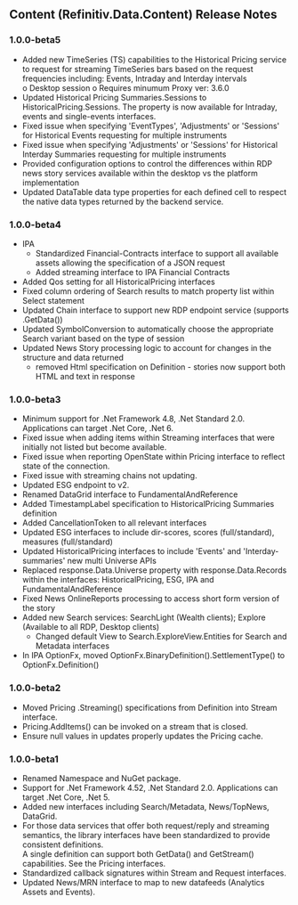 ﻿## Content (Refinitiv.Data.Content) Release Notes

### 1.0.0-beta5
- Added new TimeSeries (TS) capabilities to the Historical Pricing service to request for streaming TimeSeries 
  bars based on the request frequencies including: Events, Intraday and Interday intervals	
  o Desktop session
  o Requires minumum Proxy ver: 3.6.0
- Updated Historical Pricing Summaries.Sessions to HistoricalPricing.Sessions.  The property is now available
  for Intraday, events and single-events interfaces.
- Fixed issue when specifying 'EventTypes', 'Adjustments' or 'Sessions' for Historical Events requesting for 
  multiple instruments
- Fixed issue when specifying 'Adjustments' or 'Sessions' for Historical Interday Summaries requesting for 
  multiple instruments
- Provided configuration options to control the differences within RDP news story services available within
  the desktop vs the platform implementation
- Updated DataTable data type properties for each defined cell to respect the native data types returned by 
  the backend service.

### 1.0.0-beta4
- IPA
	- Standardized Financial-Contracts interface to support all available assets allowing the specification
	  of a JSON request
	- Added streaming interface to IPA Financial Contracts
- Added Qos setting for all HistoricalPricing interfaces
- Fixed column ordering of Search results to match property list within Select statement
- Updated Chain interface to support new RDP endpoint service (supports .GetData())
- Updated SymbolConversion to automatically choose the appropriate Search variant based on the type of session
- Updated News Story processing logic to account for changes in the structure and data returned
	- removed Html specification on Definition - stories now support both HTML and text in response

### 1.0.0-beta3
- Minimum support for .Net Framework 4.8, .Net Standard 2.0.  Applications can target .Net Core, .Net 6.
- Fixed issue when adding items within Streaming interfaces that were initially not listed but become available.
- Fixed issue when reporting OpenState within Pricing interface to reflect state of the connection.
- Fixed issue with streaming chains not updating.
- Updated ESG endpoint to v2.
- Renamed DataGrid interface to FundamentalAndReference
- Added TimestampLabel specification to HistoricalPricing Summaries definition
- Added CancellationToken to all relevant interfaces
- Updated ESG interfaces to include dir-scores, scores (full/standard), measures (full/standard)
- Updated HistoricalPricing interfaces to include 'Events' and 'Interday-summaries' new multi Universe APIs
- Replaced response.Data.Universe property with response.Data.Records within the interfaces:
	HistoricalPricing, ESG, IPA and FundamentalAndReference
- Fixed News OnlineReports processing to access short form version of the story
- Added new Search services: SearchLight (Wealth clients); Explore (Available to all RDP, Desktop clients)
	- Changed default View to Search.ExploreView.Entities for Search and Metadata interfaces
- In IPA OptionFx, moved OptionFx.BinaryDefinition().SettlementType() to OptionFx.Definition()

### 1.0.0-beta2
- Moved Pricing .Streaming() specifications from Definition into Stream interface.
- Pricing.AddItems() can be invoked on a stream that is closed.
- Ensure null values in updates properly updates the Pricing cache.

### 1.0.0-beta1
- Renamed Namespace and NuGet package.
- Support for .Net Framework 4.52, .Net Standard 2.0.  Applications can target .Net Core, .Net 5.
- Added new interfaces including Search/Metadata, News/TopNews, DataGrid.
- For those data services that offer both request/reply and streaming semantics, the library interfaces have been standardized to provide consistent definitions.  
  A single definition can support both GetData() and GetStream() capabilities.  See the Pricing interfaces.
- Standardized callback signatures within Stream and Request interfaces.
- Updated News/MRN interface to map to new datafeeds (Analytics Assets and Events).